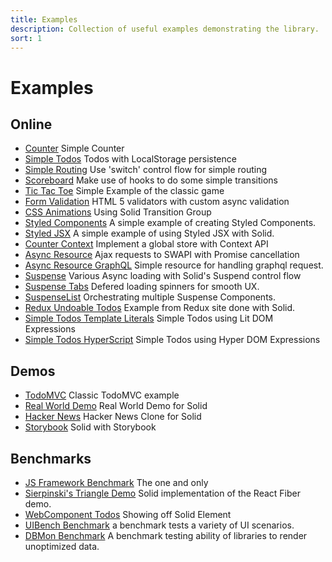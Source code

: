 ```yaml
---
title: Examples
description: Collection of useful examples demonstrating the library.
sort: 1
---
```


# Examples

## Online

- [Counter](https://codesandbox.io/s/8no2n9k94l) Simple Counter
- [Simple Todos](https://codesandbox.io/s/lrm786ojqz) Todos with LocalStorage persistence
- [Simple Routing](https://codesandbox.io/s/jjp8m8nlz5) Use 'switch' control flow for simple routing
- [Scoreboard](https://codesandbox.io/s/solid-scoreboard-sjpje) Make use of hooks to do some simple transitions
- [Tic Tac Toe](https://playground.solidjs.com/?hash=1586517762&version=1.0.0) Simple Example of the classic game
- [Form Validation](https://codesandbox.io/s/solid-form-validation-2cdti) HTML 5 validators with custom async validation
- [CSS Animations](https://codesandbox.io/s/basic-css-transition-36rln?file=/index.js) Using Solid Transition Group
- [Styled Components](https://codesandbox.io/s/solid-styled-components-yv2t1) A simple example of creating Styled Components.
- [Styled JSX](https://codesandbox.io/s/solid-styled-jsx-xgx6b) A simple example of using Styled JSX with Solid.
- [Counter Context](https://codesandbox.io/s/counter-context-gur76) Implement a global store with Context API
- [Async Resource](https://codesandbox.io/s/2o4wmxj9zy) Ajax requests to SWAPI with Promise cancellation
- [Async Resource GraphQL](https://codesandbox.io/s/async-resource-graphql-r4rcx?file=/index.js) Simple resource for handling graphql request.
- [Suspense](https://codesandbox.io/s/5v67oym224) Various Async loading with Solid's Suspend control flow
- [Suspense Tabs](https://codesandbox.io/s/solid-suspense-tabs-vkgpj) Defered loading spinners for smooth UX.
- [SuspenseList](https://codesandbox.io/s/solid-suspenselist-eorvk) Orchestrating multiple Suspense Components.
- [Redux Undoable Todos](https://codesandbox.io/s/pkjw38r8mj) Example from Redux site done with Solid.
- [Simple Todos Template Literals](https://codesandbox.io/s/jpm68z1q33) Simple Todos using Lit DOM Expressions
- [Simple Todos HyperScript](https://codesandbox.io/s/0vmjlmq94v) Simple Todos using Hyper DOM Expressions

## Demos

- [TodoMVC](https://github.com/solidjs/solid-todomvc) Classic TodoMVC example
- [Real World Demo](https://github.com/solidjs/solid-realworld) Real World Demo for Solid
- [Hacker News](https://github.com/solidjs/solid-hackernews) Hacker News Clone for Solid
- [Storybook](https://github.com/rturnq/storybook-solid) Solid with Storybook

## Benchmarks

- [JS Framework Benchmark](https://github.com/krausest/js-framework-benchmark/tree/master/frameworks/keyed/solid) The one and only
- [Sierpinski's Triangle Demo](https://github.com/ryansolid/solid-sierpinski-triangle-demo) Solid implementation of the React Fiber demo.
- [WebComponent Todos](https://github.com/shprink/web-components-todo/tree/main/solid) Showing off Solid Element
- [UIBench Benchmark](https://github.com/ryansolid/solid-uibench) a benchmark tests a variety of UI scenarios.
- [DBMon Benchmark](https://github.com/ryansolid/solid-dbmon) A benchmark testing ability of libraries to render unoptimized data.
